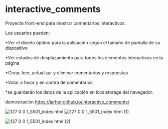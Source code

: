 # interactive_comments

Proyecto front-end para mostrar comentarios interactivos.

Los usuarios pueden:

*Ver el diseño óptimo para la aplicación según el tamaño de pantalla de su dispositivo

*Ver estados de desplazamiento para todos los elementos interactivos en la página

*Crear, leer, actualizar y eliminar comentarios y respuestas

*Votar a favor y en contra de comentarios

*se guardarán los datos de la aplicación en localstorage del navegador.

demostración https://jarher.github.io/interactive_comments/

![127 0 0 1_5501_index html](https://github.com/jarher/interactive_comments/assets/7361853/1869e74b-71ce-4a57-8282-a4d6d3376c74)
![127 0 0 1_5501_index html (1)](https://github.com/jarher/interactive_comments/assets/7361853/fecb3020-e81e-4004-abf4-b9d760f5e3d7)

![127 0 0 1_5501_index html (2)](https://github.com/jarher/interactive_comments/assets/7361853/cfc9f6e7-0418-4e46-b892-6391e3dc461e)

 
